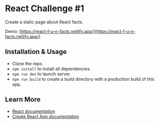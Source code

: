 # React Challenge #1

Create a static page about React facts.

Demo: [https://react-f-u-n-facts.netlify.app/](https://react-f-u-n-facts.netlify.app/)

## Installation & Usage

- Clone the repo.
- `npm install` to install all dependencies.
- `npm run dev` to launch server.
- `npm run build` to create a build directory with a production build of this app.

## Learn More

- [React documentation](https://reactjs.org/)
- [Create React App documentation](https://create-react-app.dev/docs/getting-started/)

